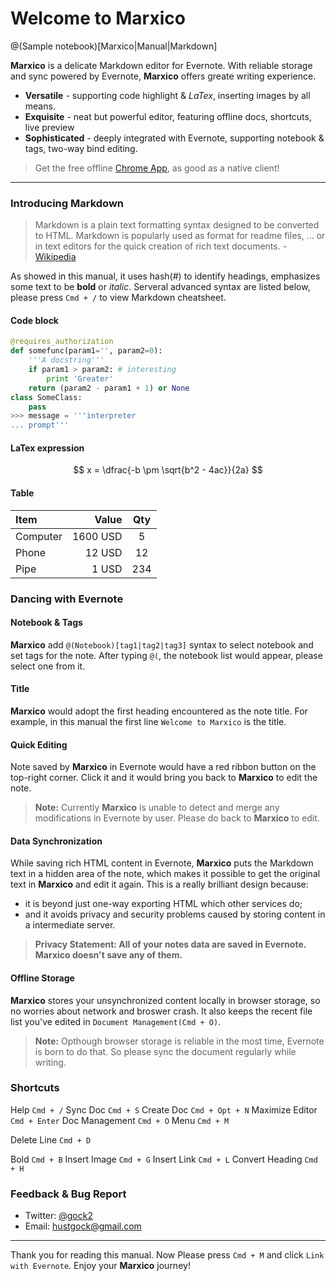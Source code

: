 # Welcome to Marxico

@(Sample notebook)[Marxico|Manual|Markdown]

**Marxico** is a delicate Markdown editor for Evernote. With reliable storage and sync powered by Evernote, **Marxico** offers greate writing experience. 

- **Versatile** - supporting code highlight & *LaTex*, inserting images by all means.
- **Exquisite** -  neat but powerful editor, featuring offline docs, shortcuts, live preview
- **Sophisticated** - deeply integrated with Evernote, supporting notebook & tags, two-way bind editing.   

> Get the free offline [Chrome App](https://chrome.google.com/webstore/detail/%E9%A9%AC%E5%85%8B%E9%A3%9E%E8%B1%A1/kidnkfckhbdkfgbicccmdggmpgogehop/reviews?hl=en&nonadv=5), as good as a native client!

----------

### Introducing Markdown

> Markdown is a plain text formatting syntax designed to be converted to HTML. Markdown is popularly used as format for readme files, ... or in text editors for the quick creation of rich text documents.  - [Wikipedia](http://en.wikipedia.org/wiki/Markdown)

As showed in this manual, it uses hash(#) to identify headings, emphasizes some text to be **bold** or *italic*. Serveral advanced syntax are listed below, please press `Cmd + /` to view Markdown cheatsheet.

#### Code block
``` python
@requires_authorization
def somefunc(param1='', param2=0):
    '''A docstring'''
    if param1 > param2: # interesting
        print 'Greater'
    return (param2 - param1 + 1) or None
class SomeClass:
    pass
>>> message = '''interpreter
... prompt'''
```

#### LaTex expression
$$	x = \dfrac{-b \pm \sqrt{b^2 - 4ac}}{2a} $$

#### Table
| Item      |    Value | Qty  |
| :-------- | --------:| :--: |
| Computer  | 1600 USD |  5   |
| Phone     |   12 USD |  12  |
| Pipe      |    1 USD | 234  |

### Dancing with Evernote

#### Notebook & Tags
**Marxico** add `@(Notebook)[tag1|tag2|tag3]` syntax to select notebook and set tags for the note. After typing `@(`, the notebook list would appear, please select one from it.  

#### Title
**Marxico** would adopt the first heading encountered as the note title. For example, in this manual the first line `Welcome to Marxico` is the title.

#### Quick Editing
Note saved by **Marxico** in Evernote would have a red ribbon button on the top-right corner. Click it and it would bring you back to **Marxico** to edit the note. 

> **Note:** Currently **Marxico** is unable to detect and merge any modifications in Evernote by user. Please do back to **Marxico** to edit.

#### Data Synchronization
While saving rich HTML content in Evernote, **Marxico** puts the Markdown text in a hidden area of the note, which makes it possible to get the original text in **Marxico** and edit it again. This is a really brilliant design because:
- it is beyond just one-way exporting HTML which other services do;
- and it avoids privacy and security problems caused by storing content in a intermediate server. 

> **Privacy Statement: All of your notes data are saved in Evernote. Marxico doesn't save any of them.** 

#### Offline Storage
**Marxico** stores your unsynchronized content locally in browser storage, so no worries about network and broswer crash. It also keeps the recent file list you've edited in `Document Management(Cmd + O)`.

> **Note:** Opthough browser storage is reliable in the most time, Evernote is born to do that. So please sync the document regularly while writing.

### Shortcuts
Help    `Cmd + /`
Sync Doc    `Cmd + S`
Create Doc    `Cmd + Opt + N`
Maximize Editor    `Cmd + Enter`
Doc Management    `Cmd + O`
Menu    `Cmd + M`

Delete Line    `Cmd + D`

Bold    `Cmd + B`
Insert Image    `Cmd + G`
Insert Link    `Cmd + L`
Convert Heading    `Cmd + H`

### Feedback & Bug Report
- Twitter: [@gock2](https://twitter.com/gock2)
- Email: <hustgock@gmail.com>

----------
Thank you for reading this manual. Now Please press `Cmd + M` and click `Link with Evernote`. Enjoy your **Marxico** journey!


